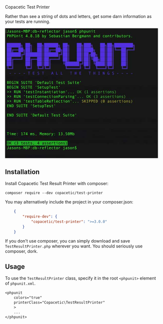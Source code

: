 Copacetic Test Printer

Rather than see a string of dots and letters, get some darn information as your tests are running. 

![](https://raw.githubusercontent.com/copacetic-co/test-printer/master/assets/images/screenshot.jpg)

## Installation

Install Copacetic Test Result Printer with composer:

	composer require --dev copacetic/test-printer

You may alternatively include the project in your composer.json:

```json
	{
		"require-dev": {
			"copacetic/test-printer": ">=3.0.0"
		}
	}
```

If you don't use composer, you can simply download and save `TestResultPrinter.php` wherever you want. 
You should seriously use composer, dork.

## Usage

To use the `TestResultPrinter` class,  specify it in the root `<phpunit>` element of `phpunit.xml`. 

	<phpunit
		colors="true"
		printerClass="Copacetic\TestResultPrinter"
		>
		...
	</phpunit>

